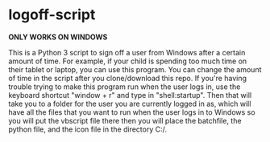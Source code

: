 # logoff-script
**ONLY WORKS ON WINDOWS**

This is a Python 3 script to sign off a user from Windows after a certain amount of time. For example, if your child is spending too much time on their tablet or laptop, you can use this program. You can change the amount of time in the script after you clone/download this repo. If you're having trouble trying to make this program run when the user logs in, use the keyboard shortcut "window + r" and type in "shell:startup". Then that will take you to a folder for the user you are currently logged in as, which will have all the files that you want to run when the user logs in to Windows so you will put the vbscript file there then you will place the batchfile, the python file, and the icon file in the directory C:/.
